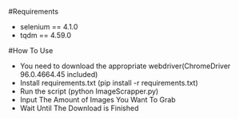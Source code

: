 #Requirements
- selenium == 4.1.0
- tqdm == 4.59.0

#How To Use
- You need to download the appropriate webdriver(ChromeDriver 96.0.4664.45 included)
- Install requirements.txt (pip install -r requirements.txt)
- Run the script (python ImageScrapper.py)
- Input The Amount of Images You Want To Grab
- Wait Until The Download is Finished
